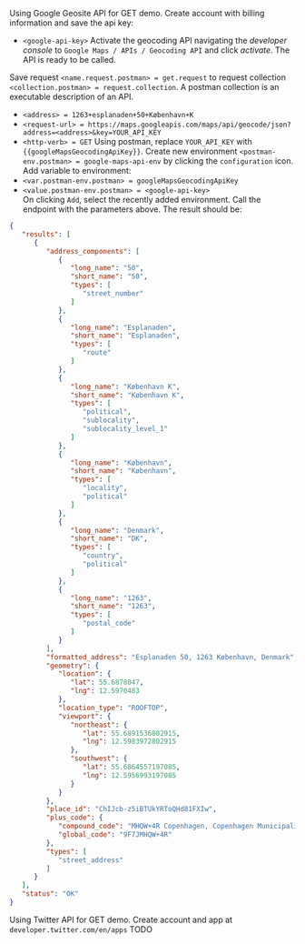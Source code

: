 Using Google Geosite API for GET demo. Create account with billing information and save the api key:
+ `<google-api-key>`
Activate the geocoding API navigating the *developer console* to ``Google Maps / APIs / Geocoding API`` and click *activate*. The API is ready to be called.

Save request `<name.request.postman> = get.request` to request collection `<collection.postman> = request.collection`. A postman collection is an executable description of an API.

+ `<address> = 1263+esplanaden+50+København+K`
+ `<request-url> = https://maps.googleapis.com/maps/api/geocode/json?address=<address>&key=YOUR_API_KEY`
+ `<http-verb> = GET`
Using postman, replace `YOUR_API_KEY` with `{{googleMapsGeocodingApiKey}}`.
Create new environment `<postman-env.postman> = google-maps-api-env` by clicking the `configuration` icon. Add variable to environment:
+ `<var.postman-env.postman> = googleMapsGeocodingApiKey`
+ `<value.postman-env.postman> = <google-api-key>`  
On clicking `Add`, select the recently added environment. Call the endpoint with the parameters above. The result should be:
```json
{
   "results": [
      {
         "address_components": [
            {
               "long_name": "50",
               "short_name": "50",
               "types": [
                  "street_number"
               ]
            },
            {
               "long_name": "Esplanaden",
               "short_name": "Esplanaden",
               "types": [
                  "route"
               ]
            },
            {
               "long_name": "København K",
               "short_name": "København K",
               "types": [
                  "political",
                  "sublocality",
                  "sublocality_level_1"
               ]
            },
            {
               "long_name": "København",
               "short_name": "København",
               "types": [
                  "locality",
                  "political"
               ]
            },
            {
               "long_name": "Denmark",
               "short_name": "DK",
               "types": [
                  "country",
                  "political"
               ]
            },
            {
               "long_name": "1263",
               "short_name": "1263",
               "types": [
                  "postal_code"
               ]
            }
         ],
         "formatted_address": "Esplanaden 50, 1263 København, Denmark",
         "geometry": {
            "location": {
               "lat": 55.6878047,
               "lng": 12.5970483
            },
            "location_type": "ROOFTOP",
            "viewport": {
               "northeast": {
                  "lat": 55.6891536802915,
                  "lng": 12.5983972802915
               },
               "southwest": {
                  "lat": 55.6864557197085,
                  "lng": 12.5956993197085
               }
            }
         },
         "place_id": "ChIJcb-z5iBTUkYRToQHd81FXIw",
         "plus_code": {
            "compound_code": "MHQW+4R Copenhagen, Copenhagen Municipality, Denmark",
            "global_code": "9F7JMHQW+4R"
         },
         "types": [
            "street_address"
         ]
      }
   ],
   "status": "OK"
}
```
Using Twitter API for GET demo. Create account and app at `developer.twitter.com/en/apps` TODO